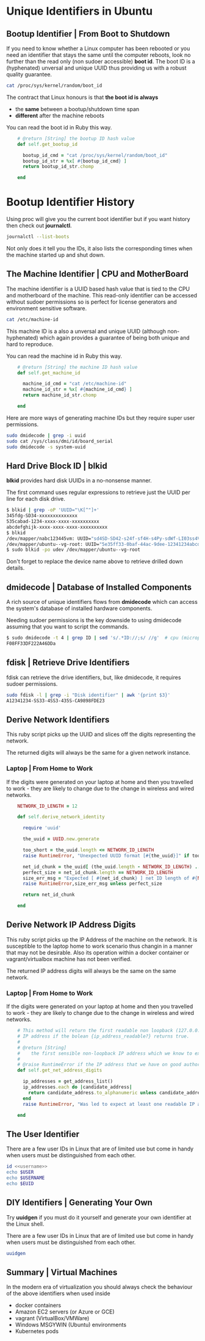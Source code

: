 
# Unique Identifiers in Ubuntu

## Bootup Identifier | From Boot to Shutdown

If you need to know whether a Linux computer has been rebooted or you need an identifier that stays the same until the computer reboots, look no further than the read only (non sudoer accessible) **boot id**. The boot ID is a (hyphenated) unversal and unique UUID thus providing us with a robust quality guarantee.

```bash
cat /proc/sys/kernel/random/boot_id
```

The contract that Linux honours is that **the boot id is always**

- the **same** between a bootup/shutdown time span
- **different** after the machine reboots

You can read the boot id in Ruby this way.

```ruby
    # @return [String] the bootup ID hash value
    def self.get_bootup_id

      bootup_id_cmd = "cat /proc/sys/kernel/random/boot_id"
      bootup_id_str = %x[ #{bootup_id_cmd} ]
      return bootup_id_str.chomp

    end
```

# Bootup Identifier History

Using proc will give you the current boot identifier but if you want history then check out **journalctl**.

```bash
journalctl --list-boots
```

Not only does it tell you the IDs, it also lists the corresponding times when the machine started up and shut down.


## The Machine Identifier | CPU and MotherBoard

The machine identifier is a UUID based hash value that is tied to the CPU and motherboard of the machine. This read-only identifier can be accessed without sudoer permissions so is perfect for license generators and environment sensitive software.

```bash
cat /etc/machine-id
```

This machine ID is a also a unversal and unique UUID (although non-hyphenated) which again provides a guarantee of being both unique and hard to reproduce.

You can read the machine id in Ruby this way.

```ruby
    # @return [String] the machine ID hash value
    def self.get_machine_id

      machine_id_cmd = "cat /etc/machine-id"
      machine_id_str = %x[ #{machine_id_cmd} ]
      return machine_id_str.chomp

    end
```

Here are more ways of generating machine IDs but they require super user permissions.

```bash
sudo dmidecode | grep -i uuid
sudo cat /sys/class/dmi/id/board_serial
sudo dmidecode -s system-uuid
```

## Hard Drive Block ID | blkid

**blkid** provides hard disk UUIDs in a no-nonsense manner.

The first command uses regular expressions to retrieve just the UUID per line for each disk drive.

```bash
$ blkid | grep -oP 'UUID="\K[^"]+'
345fdg-SD34-xxxxxxxxxxxxxx
535cabad-1234-xxxx-xxxx-xxxxxxxxxx
abcdefghijk-xxxx-xxxx-xxxx-xxxxxxxxxx
$ blkid
/dev/mapper/nabc123445vm: UUID="sd4SD-SD42-s24f-sf4H-s4Py-sdWf-LI03ss4V" TYPE="LVM2_member"
/dev/mapper/ubuntu--vg-root: UUID="5e35ff33-0baf-44ac-9dee-12341234abcdabcd" TYPE="ext4"
$ sudo blkid -po udev /dev/mapper/ubuntu--vg-root
```

Don't forget to replace the device name above to retrieve drilled down details.


## dmidecode | Database of Installed Components

A rich source of unique identifiers flows from **dmidecode** which can access the system's database of installed hardware components.

Needing sudoer permissions is the key downside to using dmidecode assuming that you want to script the commands.

```bash
$ sudo dmidecode -t 4 | grep ID | sed 's/.*ID://;s/ //g'  # cpu (microprocessor) id
F08FF33DF222A46DDa
```


## fdisk | Retrieve Drive Identifiers

fdisk can retrieve the drive identifiers, but, like dmidecode, it requires sudoer permissions.

```bash
sudo fdisk -l | grep -i "Disk identifier" | awk '{print $3}'
A12341234-SS33-4SS3-435S-CA9898FDE23
```


## Derive Network Identifiers

This ruby script picks up the UUID and slices off the digits representing the network.

The returned digits will always be the same for a given network instance.

### Laptop | From Home to Work 

If the digits were generated on your laptop at home and then you travelled to work - they are likely to change due to the change in wireless and wired networks.

```ruby
    NETWORK_ID_LENGTH = 12

    def self.derive_network_identity

      require 'uuid'

      the_uuid = UUID.new.generate

      too_short = the_uuid.length <= NETWORK_ID_LENGTH
      raise RuntimeError, "Unexpected UUID format [#{the_uuid}]" if too_short

      net_id_chunk = the_uuid[ (the_uuid.length - NETWORK_ID_LENGTH) .. -1 ]
      perfect_size = net_id_chunk.length == NETWORK_ID_LENGTH
      size_err_msg = "Expected [ #{net_id_chunk} ] net ID length of #{NETWORK_ID_LENGTH}."
      raise RuntimeError,size_err_msg unless perfect_size

      return net_id_chunk

    end
```

## Derive Network IP Address Digits

This ruby script picks up the IP Address of the machine on the network. It is susceptible to the laptop home to work scenario thus changin in a manner that may not be desirable. Also its operation within a docker container or vagrant/virtualbox machine has not been verified.

The returned IP address digits will always be the same on the same network.

### Laptop | From Home to Work 

If the digits were generated on your laptop at home and then you travelled to work - they are likely to change due to the change in wireless and wired networks.

```ruby
    # This method will return the first readable non loopback (127.0.0.1)
    # IP address if the bolean {ip_address_readable?} returns true.
    #
    # @return [String]
    #    the first sensible non-loopback IP address which we know to exist.
    #
    # @raise RuntimeError if the IP address that we have on good authority exists, does not.
    def self.get_net_address_digits

      ip_addresses = get_address_list()
      ip_addresses.each do |candidate_address|
        return candidate_address.to_alphanumeric unless candidate_address.eql?( "127.0.0.1" )
      end
      raise RuntimeError, "Was led to expect at least one readable IP address."

    end
```

## The User Identifier

There are a few user IDs in Linux that are of limited use but come in handy when users must be distinguished from each other.

```bash
id <<username>>
echo $USER
echo $USERNAME
echo $EUID
```


## DIY Identifiers | Generating Your Own

Try **uuidgen** if you must do it yourself and generate your own identifier at the Linux shell.

There are a few user IDs in Linux that are of limited use but come in handy when users must be distinguished from each other.

```bash
uuidgen
```

## Summary | Virtual Machines

In the modern era of virtualization you should always check the behaviour of the above identifiers when used inside

- docker containers
- Amazon EC2 servers (or Azure or GCE)
- vagrant (VirtualBox/VMWare)
- Windows MSGYWIN (Ubuntu) environments
- Kubernetes pods
